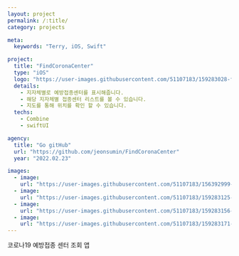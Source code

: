 ```yaml
---
layout: project
permalink: /:title/
category: projects

meta:
  keywords: "Terry, iOS, Swift"

project:
  title: "FindCoronaCenter"
  type: "iOS"
  logo: "https://user-images.githubusercontent.com/51107183/159283028-fb2f7c87-ed19-4883-9bfc-d1628b857b87.png"
  details:
    - 지자체별로 예방접종센터를 표시해줍니다.
    - 해당 지자체별 접종센터 리스트를 볼 수 있습니다.
    - 지도를 통해 위치를 확인 할 수 있습니다. 
  techs:
    - Combine
    - swiftUI

agency:
  title: "Go gitHub"
  url: "https://github.com/jeonsumin/FindCoronaCenter"
  year: "2022.02.23"

images:
  - image:
    url: "https://user-images.githubusercontent.com/51107183/156392999-d26a6c96-2746-4c5b-91aa-a7f7ba700d51.gif"
  - image:
    url: "https://user-images.githubusercontent.com/51107183/159283125-aeb94301-33db-4d94-ac31-518ea9b42f6d.png"
  - image:
    url: "https://user-images.githubusercontent.com/51107183/159283156-952d9060-187a-46d9-a8f2-7719e2db4db5.png"
  - image:
    url: "https://user-images.githubusercontent.com/51107183/159283171-ddace754-3265-44ce-abaa-b262284ddac9.png"
---
```

<p>코로나19 예방접종 센터 조회 앱</p>